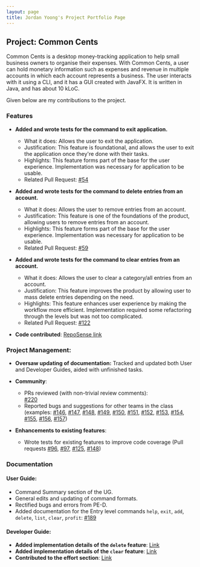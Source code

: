 ```yaml
---
layout: page
title: Jordan Yoong's Project Portfolio Page
---
```


## Project: Common Cents

Common Cents is a desktop money-tracking application to help small business owners to organise their expenses. With Common Cents,
a user can hold monetary information such as expenses and revenue in multiple accounts in which each account represents a business. 
The user interacts with it using a CLI, and it has a GUI created with JavaFX. It is written in Java, and has about 10 kLoC.

Given below are my contributions to the project.

### Features

* **Added and wrote tests for the command to exit application.**
  * What it does: Allows the user to exit the application. 
  * Justification: This feature is foundational, and allows the user to exit the application once they're done with their tasks.
  * Highlights: This feature forms part of the base for the user experience. Implementation was necessary for application
  to be usable.
  * Related Pull Request: [\#54](https://github.com/AY2021S1-CS2103T-T13-4/tp/pull/54)

* **Added and wrote tests for the command to delete entries from an account.**
  * What it does: Allows the user to remove entries from an account. 
  * Justification: This feature is one of the foundations of the product, allowing users to remove entries from an account.
  * Highlights: This feature forms part of the base for the user experience. Implementation was necessary for application
  to be usable.
  * Related Pull Request: [\#59](https://github.com/AY2021S1-CS2103T-T13-4/tp/pull/59)
  
* **Added and wrote tests for the command to clear entries from an account.**
  * What it does: Allows the user to clear a category/all entries from an account. 
  * Justification: This feature improves the product by allowing user to mass delete entries depending on the need.
  * Highlights: This feature enhances user experience by making the workflow more efficient. Implementation required some
  refactoring through the levels but was not too complicated.
  * Related Pull Request: [\#122](https://github.com/AY2021S1-CS2103T-T13-4/tp/pull/122)

* **Code contributed**: [RepoSense link](https://nus-cs2103-ay2021s1.github.io/tp-dashboard/#breakdown=true&search=jordanyoong&sort=groupTitle&sortWithin=title&since=2020-08-14&timeframe=commit&mergegroup=&groupSelect=groupByRepos&checkedFileTypes=docs~functional-code~test-code~other)

### Project Management:

* **Oversaw updating of documentation:** Tracked and updated both User and Developer Guides, aided with unfinished tasks.

* **Community**:
  * PRs reviewed (with non-trivial review comments):  
  [\#220](https://github.com/AY2021S1-CS2103T-T13-4/tp/pull/220)
  * Reported bugs and suggestions for other teams in the class (examples: 
  [\#146](https://github.com/AY2021S1-CS2103T-T09-2/tp/issues/146),
  [\#147](https://github.com/AY2021S1-CS2103T-T09-2/tp/issues/147),
  [\#148](https://github.com/AY2021S1-CS2103T-T09-2/tp/issues/148),
  [\#149](https://github.com/AY2021S1-CS2103T-T09-2/tp/issues/149),
  [\#150](https://github.com/AY2021S1-CS2103T-T09-2/tp/issues/150),
  [\#151](https://github.com/AY2021S1-CS2103T-T09-2/tp/issues/151),
  [\#152](https://github.com/AY2021S1-CS2103T-T09-2/tp/issues/152),
  [\#153](https://github.com/AY2021S1-CS2103T-T09-2/tp/issues/153),
  [\#154](https://github.com/AY2021S1-CS2103T-T09-2/tp/issues/154),
  [\#155](https://github.com/AY2021S1-CS2103T-T09-2/tp/issues/155),
  [\#156](https://github.com/AY2021S1-CS2103T-T09-2/tp/issues/156),
  [\#157](https://github.com/AY2021S1-CS2103T-T09-2/tp/issues/157))
   
* **Enhancements to existing features**:
    * Wrote tests for existing features to improve code coverage (Pull requests
    [\#96](https://github.com/AY2021S1-CS2103T-T13-4/tp/pull/96),
    [\#97](https://github.com/AY2021S1-CS2103T-T13-4/tp/pull/97), 
    [\#125](https://github.com/AY2021S1-CS2103T-T13-4/tp/pull/125),
    [\#148](https://github.com/AY2021S1-CS2103T-T13-4/tp/pull/148)) 

### Documentation

#### User Guide:
* Command Summary section of the UG.
* General edits and updating of command formats.
* Rectified bugs and errors from PE-D.
* Added documentation for the Entry level commands `help`, `exit`, `add`, `delete`, `list`, `clear`, `profit`:
[\#189](https://github.com/AY2021S1-CS2103T-T13-4/tp/pull/189/)

#### Developer Guide:
* **Added implementation details of the `delete` feature**: 
[Link](https://ay2021s1-cs2103t-t13-4.github.io/tp/DeveloperGuide.html#delete-feature)
* **Added implementation details of the `clear` feature**: 
[Link](https://ay2021s1-cs2103t-t13-4.github.io/tp/DeveloperGuide.html#clear-feature)
* **Contributed to the effort section**: 
[Link](https://ay2021s1-cs2103t-t13-4.github.io/tp/DeveloperGuide.html#effort)





